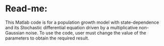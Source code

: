# Read-me:
This Matlab code is for a population growth model with state-dependence and its Stochastic differential equation driven by a multiplicative non-Gaussian noise. 
To use the code, user must change the value of the parameters to obtain the required result.

